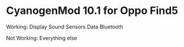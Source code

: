 CyanogenMod 10.1 for Oppo Find5
================================================================

Working:
Display
Sound
Sensors
Data
Bluetooth

Not Working:
Everything else
